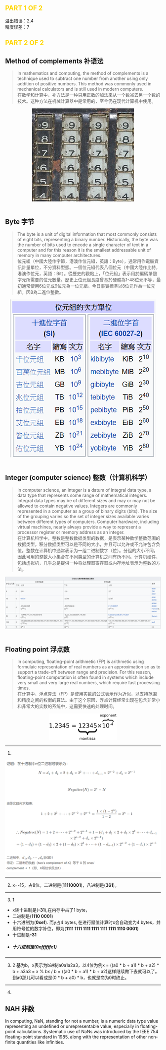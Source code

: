 
## <font color="#FFD700" >PART 1 OF 2</font>
 
溢出错误：2,4\
精度误差：7

## <font color="#FFD700" >PART 2 OF 2</font>

## **Method of complements 补语法**
>In mathematics and computing, the method of complements is a technique used to subtract one number from another using only addition of positive numbers. This method was commonly used in mechanical calculators and is still used in modern computers. \
在数学和计算中，补方法是一种只用正数的加法来从一个数减去另一个数的技术。这种方法在机械计算器中是常用的，至今仍在现代计算机中使用。

<div style="text-align:center">
<img src="images/名词解析/3/12.png"/>
</div>
<br>

## **Byte 字节**
>The byte is a unit of digital information that most commonly consists of eight bits, representing a binary number. Historically, the byte was the number of bits used to encode a single character of text in a computer and for this reason it is the smallest addressable unit of memory in many computer architectures. \
位元組（中國大陸作字節，港澳作位元組，英語：Byte），通常用作電腦資訊計量單位，不分資料型態。一個位元組代表八個位元（中國大陸作比特，港澳作位元，英語：Bit）。從歷史的觀點上，「位元組」表示用於編碼單個字元所需要的位元數量。歷史上位元組長度曾基於硬體為1-48位元不等，最初通常使用6位元或9位元為一位元組。今日事實標準以8位元作為一位元組，因8為二進位整數。
<div style="text-align: center">
<img src="images/名词解析/3/2.png"/>
</div>
<br>

## **Integer (computer science) 整数（计算机科学）**
>In computer science, an integer is a datum of integral data type, a data type that represents some range of mathematical integers. Integral data types may be of different sizes and may or may not be allowed to contain negative values. Integers are commonly represented in a computer as a group of binary digits (bits). The size of the grouping varies so the set of integer sizes available varies between different types of computers. Computer hardware, including virtual machines, nearly always provide a way to represent a processor register or memory address as an integer. \
在计算机科学中，整数是整数数据类型的数据，是表示某种数学整数范围的数据类型。积分数据类型可以是不同的大小，并且可以允许或不允许包含负值。整数在计算机中通常表示为一组二进制数字（位）。分组的大小不同，因此可用的整数大小集合在不同类型的计算机之间有所不同。计算机硬件，包括虚拟机，几乎总是提供一种将处理器寄存器或内存地址表示为整数的方法。
<div style="text-align: center">
<img src="images/名词解析/3/3.png"/>
</div>
<br>

## **Floating point 浮点数**
>In computing, floating-point arithmetic (FP) is arithmetic using formulaic representation of real numbers as an approximation so as to support a trade-off between range and precision. For this reason, floating-point computation is often found in systems which include very small and very large real numbers, which require fast processing times. \
在计算中，浮点算法（FP）是使用实数的公式表示作为近似，以支持范围和精度之间的权衡的算法。由于这个原因，浮点计算经常出现在包含非常小和非常大的实数的系统中，这需要快速的处理时间。

<div style="text-align: center">
<img src="images/名词解析/3/4.png"/>
</div>

---------



1)
<div style="text-align: center">
<img src="images/名词解析/3/5.png"/>
</div>

-------

2) x=-15，占8位。二进制是(**11110001**)，八进制是(**361**)。<br>

------
3) 1
* x转十进制是(**-31**),在内存中占了1 byte，<br>
* 二进制是(**1110 0001**)<br>
* 十六进制为(**0xe1**). 而y占4 bytes, 在进行赋值计算时x会自动变为4 bytes，并用符号位的数字补位，即为(**1111 1111 1111 1111 1111 1111 1110 0001**)<br>
* 十进制是<b>-31</b><br>
* ##### 十六进制是(**0xffffffe1**)

------
3) 2
基为b，x表示为b进制a0a1a2a3，以4位为例x = ((a0 * b + a1) * b + a2) * b + a3a3 = x % bx / b = ((a0 * b + a1) * b + a2)这样继续做下去就可以了。到a0那儿可以看成是(0 * b + a0) * b，也就是商为0时终止。

------

4) 
## NAH 非数
In computing, NaN, standing for not a number, is a numeric data type value representing an undefined or unrepresentable value, especially in floating-point calculations. Systematic use of NaNs was introduced by the IEEE 754 floating-point standard in 1985, along with the representation of other non-finite quantities like infinities.